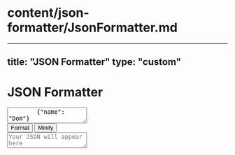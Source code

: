 # content/json-formatter/JsonFormatter.md
---
title: "JSON Formatter"
type: "custom"
---

<div class = "Title">
    <H1>JSON <span> </span> Formatter</h1>
</div>
<div class = "container">
    <textarea class = "large-area large-area--input" placeholder="Enter your JSON here..">
        {"name": "Dom"}
    </textarea>
    <div class="controls">
        <button type="button" class="controls__button controls__button--format">Format</button>
        <button type="button" class="controls__button controls__button--minify">Minify</button>
    </div>
    <textarea readonly class = "large-area large-area--output" placeholder="Your JSON will appear here"></textarea>
</div>
